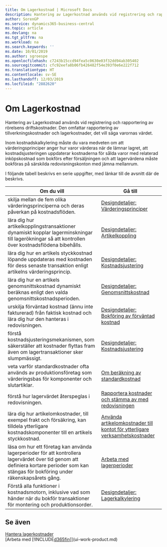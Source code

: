 ```yaml
---
title: Om Lagerkostnad | Microsoft Docs
description: Hantering av Lagerkostnad används vid registrering och rapportering av rörelsens driftskostnader. Den omfattar rapportering av tillverkningskostnader och lagerkostnader, det vill säga varornas värdet.
author: SorenGP
ms.service: dynamics365-business-central
ms.topic: article
ms.devlang: na
ms.tgt_pltfrm: na
ms.workload: na
ms.search.keywords: ''
ms.date: 10/01/2019
ms.author: sgroespe
ms.openlocfilehash: c7243b15ccd94fea5c0630e03f32dd94ab305402
ms.sourcegitcommit: cfc92eefa8b06fb426482f54e393f0e6e222f712
ms.translationtype: HT
ms.contentlocale: sv-SE
ms.lasthandoff: 12/03/2019
ms.locfileid: "2882620"
---
```

# <a name="about-inventory-costing"></a>Om Lagerkostnad
Hantering av Lagerkostnad används vid registrering och rapportering av rörelsens driftskostnader. Den omfattar rapportering av tillverkningskostnader och lagerkostnader, det vill säga varornas värdet.  

 Inom kostnadskalkylering måste du vara medveten om att värderingsprinciper anger hur varor värderas när de lämnar lagret, att kostnadsjusteringen uppdaterar kostnaderna för sålda varor med relaterad inköpskostnad som bokförs efter försäljningen och att lagervärdena måste bokföras på särskilda redovisningskonton med jämna mellanrum.  

 I följande tabell beskrivs en serie uppgifter, med länkar till de avsnitt där de beskrivs.   

|**Om du vill**|**Gå till**|  
|------------|-------------|  
|skilja mellan de fem olika värderingsprinciperna och deras påverkan på kostnadsflöden.|[Designdetaljer: Värderingsprinciper](design-details-costing-methods.md)|  
|lära dig hur artikelkopplingstransaktioner dynamiskt kopplar lagerminskningar till lagerökningar så att kontrollen över kostnadsflödena bibehålls.|[Designdetaljer: Artikelkoppling](design-details-item-application.md)|  
|lära dig hur en artikels styckkostnad löpande uppdateras med kostnaden för dess senaste transaktion enligt artikelns värderingsprincip.|[Designdetaljer: Kostnadsjustering](design-details-cost-adjustment.md)|  
|lära dig hur en artikels genomsnittskostnad dynamiskt beräknas enligt den valda genomsnittskostnadsperioden.|[Designdetaljer: Genomsnittskostnad](design-details-average-cost.md)|  
|urskilja förväntad kostnad (ännu inte fakturerad) från faktisk kostnad och lära dig hur den hanteras i redovisningen.|[Designdetaljer: Bokföring av förväntad kostnad](design-details-expected-cost-posting.md)|  
|förstå kostnadsjusteringsmekanismen, som säkerställer att kostnader flyttas fram även om lagertransaktioner sker slumpmässigt.|[Designdetaljer: Kostnadsjustering](design-details-cost-adjustment.md)|  
|veta varför standardkostnader ofta används av produktionsföretag som värderingsbas för komponenter och slutartiklar.|[Om beräkning av standardkostnad](finance-about-calculating-standard-cost.md)|  
|förstå hur lagervärdet återspeglas i redovisningen.|[Rapportera kostnader och stämma av med redovisningen](finance-report-costs-and-reconcile-with-the-general-ledger.md)|  
|lära dig hur artikelomkostnader, till exempel frakt och försäkring, kan tilldela ytterligare kostnadskomponenter till en artikels styckkostnad.|[Använda artikelomkostnader till kontot för ytterligare verksamhetskostnader](payables-how-assign-item-charges.md)|  
|läsa om hur ett företag kan använda lagerperioder för att kontrollera lagervärdet över tid genom att definiera kortare perioder som kan stängas för bokföring under räkenskapsårets gång.|[Arbeta med lagerperioder](finance-how-to-work-with-inventory-periods.md)|  
|Förstå alla funktioner i kostnadsmotorn, inklusive vad som händer när du bokför transaktioner för montering och produktionsorder.|[Designdetaljer: Lagerkalkylering](design-details-inventory-costing.md)|  

## <a name="see-also"></a>Se även
[Hantera lagerkostnader](finance-manage-inventory-costs.md)    
[Arbeta med [!INCLUDE[d365fin](includes/d365fin_md.md)]](ui-work-product.md)
